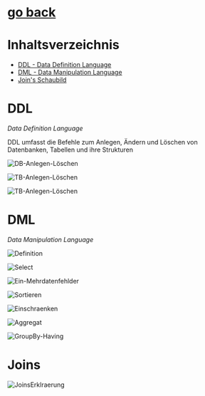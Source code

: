 # [go back](../index.html)

# Inhaltsverzeichnis
- [DDL - Data Definition Language](#ddl)
- [DML - Data Manipulation Language](#dml)
- [Join's Schaubild](#joins)

# DDL
*Data Definition Language*

DDL umfasst die Befehle zum Anlegen, Ändern und Löschen von Datenbanken, Tabellen und ihre Strukturen

![DB-Anlegen-Löschen](pics/00_DDL_anlegen-loeschenDB.png)

![TB-Anlegen-Löschen](pics/01-0_DDL_anlegen-loeschenTB.png)

![TB-Anlegen-Löschen](pics/01-1_DDL_anlegen-loeschenTB.png)

# DML
*Data Manipulation Language*

![Definition](pics/00_DML_definition.png)

![Select](pics/01_DML_select.png)

![Ein-Mehrdatenfehlder](pics/01_DML_ein-mehrdatenfehlder.png)

![Sortieren](pics/02_DML_sortieren.png)

![Einschraenken](pics/03_DML_einschraenken.png)

![Aggregat](pics/04_DML_aggregat.png)

![GroupBy-Having](pics/05_DML_groupby-having.png)

# Joins
![JoinsErklraerung](pics/joins.png)
